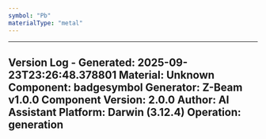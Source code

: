 ```yaml
---
symbol: "Pb"
materialType: "metal"
---
```


---
Version Log - Generated: 2025-09-23T23:26:48.378801
Material: Unknown
Component: badgesymbol
Generator: Z-Beam v1.0.0
Component Version: 2.0.0
Author: AI Assistant
Platform: Darwin (3.12.4)
Operation: generation
---
